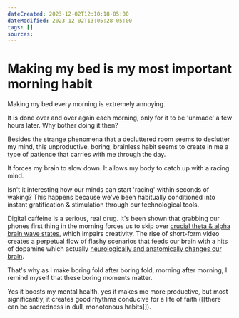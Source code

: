 ```yaml
---
dateCreated: 2023-12-02T12:10:18-05:00
dateModified: 2023-12-02T13:05:28-05:00
tags: []
sources: 
---
```


# Making my bed is my most important morning habit

Making my bed every morning is extremely annoying. 

It is done over and over again each morning, only for it to be 'unmade' a few hours later. 
Why bother doing it then? 

Besides the strange phenomena that a decluttered room seems to declutter my mind, this unproductive, boring, brainless habit seems to create in me a type of patience that carries with me through the day.

It forces my brain to slow down. It allows my body to catch up with a racing mind. 

Isn't it interesting how our minds can start 'racing' within seconds of waking? This happens because we've been habitually conditioned into instant gratification & stimulation through our technological tools. 

Digital caffeine is a serious, real drug. It's been shown that grabbing our phones first thing in the morning forces us to skip over [crucial theta & alpha brain wave states](https://www.makeuseof.com/you-shouldnt-check-phone-wake-up/#:~:text=If%20you%20check%20your%20phone,side%20effects%20throughout%20your%20day.), which impairs creativity. The rise of short-form video creates a perpetual flow of flashy scenarios that feeds our brain with a hits of dopamine which actually [neurologically and anatomically changes our brain](https://www.npr.org/2010/06/02/127370598/the-shallows-this-is-your-brain-online).

That's why as I make boring fold after boring fold, morning after morning, I remind myself that these boring moments matter.

Yes it boosts my mental health, yes it makes me more productive, but most significantly, it creates good rhythms conducive for a life of faith ([[there can be sacredness in dull, monotonous habits]]).